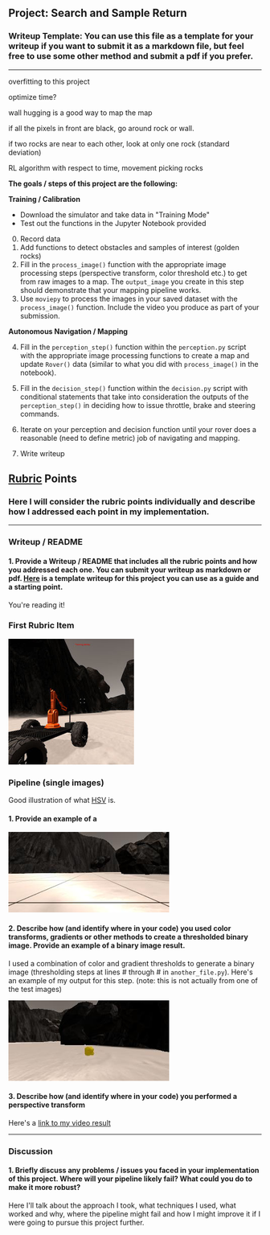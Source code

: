 ## Project: Search and Sample Return
### Writeup Template: You can use this file as a template for your writeup if you want to submit it as a markdown file, but feel free to use some other method and submit a pdf if you prefer.

---

overfitting to this project

optimize time?

wall hugging is a good way to map the map

if all the pixels in front are black, go around rock or wall.

if two rocks are near to each other, look at only one rock (standard deviation)

RL algorithm with respect to time, movement picking rocks

**The goals / steps of this project are the following:**  

**Training / Calibration**  

* Download the simulator and take data in "Training Mode"
* Test out the functions in the Jupyter Notebook provided

0) Record data
1) Add functions to detect obstacles and samples of interest (golden rocks)
2) Fill in the `process_image()` function with the appropriate image processing steps (perspective transform, color threshold etc.) to get from raw images to a map.  The `output_image` you create in this step should demonstrate that your mapping pipeline works.
3) Use `moviepy` to process the images in your saved dataset with the `process_image()` function.  Include the video you produce as part of your submission.

**Autonomous Navigation / Mapping**

4) Fill in the `perception_step()` function within the `perception.py` script with the appropriate image processing functions to create a map and update `Rover()` data (similar to what you did with `process_image()` in the notebook). 
5) Fill in the `decision_step()` function within the `decision.py` script with conditional statements that take into consideration the outputs of the `perception_step()` in deciding how to issue throttle, brake and steering commands. 
6) Iterate on your perception and decision function until your rover does a reasonable (need to define metric) job of navigating and mapping. 

7) Write writeup

[//]: # (Image References)

[image1]: ./misc/rover_image.jpg
[image2]: ./calibration_images/example_grid1.jpg
[image3]: ./calibration_images/example_rock1.jpg 

## [Rubric](https://review.udacity.com/#!/rubrics/916/view) Points
### Here I will consider the rubric points individually and describe how I addressed each point in my implementation.  

---
### Writeup / README

#### 1. Provide a Writeup / README that includes all the rubric points and how you addressed each one.  You can submit your writeup as markdown or pdf.  [Here](https://github.com/udacity/CarND-Advanced-Lane-Lines/blob/master/writeup_template.md) is a template writeup for this project you can use as a guide and a starting point.  

You're reading it!
### First Rubric Item


![alt text][image1]

### Pipeline (single images)

Good illustration of what [HSV](http://infohost.nmt.edu/tcc/help/pubs/colortheory/web/hsv.html) is. 

#### 1. Provide an example of a 
![alt text][image2]
#### 2. Describe how (and identify where in your code) you used color transforms, gradients or other methods to create a thresholded binary image.  Provide an example of a binary image result.
I used a combination of color and gradient thresholds to generate a binary image (thresholding steps at lines # through # in `another_file.py`).  Here's an example of my output for this step.  (note: this is not actually from one of the test images)

![alt text][image3]

#### 3. Describe how (and identify where in your code) you performed a perspective transform 
Here's a [link to my video result](./project_video.mp4)

---

### Discussion

#### 1. Briefly discuss any problems / issues you faced in your implementation of this project.  Where will your pipeline likely fail?  What could you do to make it more robust?

Here I'll talk about the approach I took, what techniques I used, what worked and why, where the pipeline might fail and how I might improve it if I were going to pursue this project further.  

